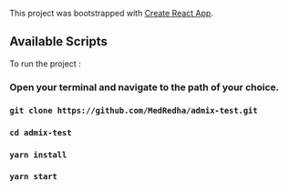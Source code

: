 This project was bootstrapped with [Create React App](https://github.com/facebook/create-react-app).

## Available Scripts

To run the project : 

### Open your terminal and navigate to the path of your choice.

### `git clone https://github.com/MedRedha/admix-test.git`

### `cd admix-test`

### `yarn install`

### `yarn start`
